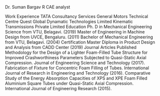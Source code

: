 Dr. Suman Bargav R
CAE analyst

Work Experience
TATA Consultancy Services
General Motors Technical Centre
Quest Global
Dynamatic Technologies Limited
Kinematic Transmissions Private Limited
Education
Ph. D in Mechanical Engineering Science from VTU, Belagavi. (2019)
Master of Engineering in Machine Design from UVCE, Bengaluru. (2011)
Bachelor of Mechanical Engineering from VTU, Belagavi. (2004)
Certification
Master Diploma in Product Design and Analysis from CADD Center (2019)
Journal Articles Published
Methodology for the Design of a Lighter Foam-Filled Tube Structure for Improved Crashworthiness Parameters Subjected to Quasi-Static Axial Compression. Journal of Engineering Science and Technology (2017).
Fabrication of Fixture for Concentric Foam Filling of Tubes. International Journal of Research in Engineering and Technology (2016).
Comparative Study of the Energy Absorption Capacities of XPS and XPE Foam Filled Aluminium Square Tubes under Quasi-Static Axial Compression. International Journal of Engineering Research (2015).
